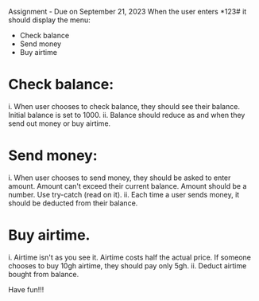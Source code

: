 Assignment - Due on September 21, 2023
When the user enters \*123# it should display the menu:

- Check balance
- Send money
- Buy airtime

# Check balance:

i. When user chooses to check balance, they should see their balance. Initial balance is set to 1000. ii. Balance should reduce as and when they send out money or buy airtime.

# Send money:

i. When user chooses to send money, they should be asked to enter amount. Amount can't exceed their current balance. Amount should be a number. Use try-catch (read on it). ii. Each time a user sends money, it should be deducted from their balance.

# Buy airtime.

i. Airtime isn't as you see it. Airtime costs half the actual price. If someone chooses to buy 10gh airtime, they should pay only 5gh. ii. Deduct airtime bought from balance.

Have fun!!!
